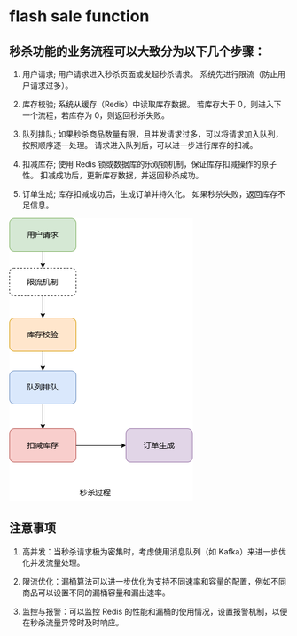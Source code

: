 # flash sale function

## 秒杀功能的业务流程可以大致分为以下几个步骤：

1. 用户请求; 
用户请求进入秒杀页面或发起秒杀请求。
系统先进行限流（防止用户请求过多）。
2. 库存校验; 
系统从缓存（Redis）中读取库存数据。
若库存大于 0，则进入下一个流程，若库存为 0，则返回秒杀失败。
3. 队列排队;
如果秒杀商品数量有限，且并发请求过多，可以将请求加入队列，按照顺序逐一处理。
请求进入队列后，可以进一步进行库存的扣减。

4. 扣减库存;
使用 Redis 锁或数据库的乐观锁机制，保证库存扣减操作的原子性。
扣减成功后，更新库存数据，并返回秒杀成功。

5. 订单生成;
库存扣减成功后，生成订单并持久化。
如果秒杀失败，返回库存不足信息。

![秒杀系统流程](https://github.com/liugangdao/code-awesome/blob/master/flash_sale_func/doc/flashsale.png?raw=true)

## 注意事项
1. 高并发：当秒杀请求极为密集时，考虑使用消息队列（如 Kafka）来进一步优化并发流量处理。

2. 限流优化：漏桶算法可以进一步优化为支持不同速率和容量的配置，例如不同商品可以设置不同的漏桶容量和漏出速率。
3. 监控与报警：可以监控 Redis 的性能和漏桶的使用情况，设置报警机制，以便在秒杀流量异常时及时响应。